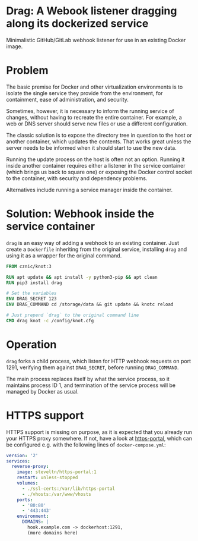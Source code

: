 # Drag: A Webook listener dragging along its dockerized service

Minimalistic GitHub/GitLab webhook listener for use in an existing Docker image.

# Problem

The basic premise for Docker and other virtualization environments is to
isolate the single service they provide from the environment, for containment,
ease of administration, and security.

Sometimes, however, it is necessary to inform the running service of changes,
without having to recreate the entire container. For example, a web or DNS
server should serve new files or use a different configuration.

The classic solution is to expose the directory tree in question to the host or
another container, which updates the contents. That works great unless the
server needs to be informed when it should start to use the new data.

Running the update process on the host is often not an option. Running it
inside another container requires either a listener in the service container
(which brings us back to square one) or exposing the Docker control socket to
the container, with security and dependency problems.

Alternatives include running a service manager inside the container.

# Solution: Webhook inside the service container

`drag` is an easy way of adding a webhook to an existing container.
Just create a `Dockerfile` inheriting from the original service, installing
`drag` and using it as a wrapper for the original command.

```Dockerfile
FROM cznic/knot:3

RUN apt update && apt install -y python3-pip && apt clean
RUN pip3 install drag

# Set the variables
ENV DRAG_SECRET 123
ENV DRAG_COMMAND cd /storage/data && git update && knotc reload

# Just prepend `drag` to the original command line
CMD drag knot -c /config/knot.cfg
```

# Operation

`drag` forks a child process, which listen for HTTP webhook requests on port
1291, verifying them against `DRAG_SECRET`, before running `DRAG_COMMAND`.

The main process replaces itself by what the service process, so it maintains
process ID 1, and termination of the service process will be managed by Docker
as usual.

# HTTPS support

HTTPS support is missing on purpose, as it is expected that you already run
your HTTPS proxy somewhere. If not, have a look at
[https-portal](https://github.com/SteveLTN/https-portal), which can be
configured e.g. with the following lines of `docker-compose.yml`:

```yaml
version: '2'
services:
  reverse-proxy:
    image: steveltn/https-portal:1
    restart: unless-stopped
    volumes:
      - ./ssl-certs:/var/lib/https-portal
      - ./vhosts:/var/www/vhosts
    ports:
      - '80:80'
      - '443:443'
    environment:
      DOMAINS: |
        hook.example.com -> dockerhost:1291,
        (more domains here)
```
